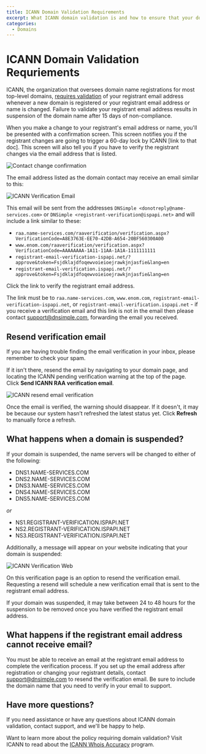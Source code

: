 ```yaml
---
title: ICANN Domain Validation Requirements
excerpt: What ICANN domain validation is and how to ensure that your domain name is not suspended by ICANN due to non-validation.
categories:
  - Domains
---
```


# ICANN Domain Validation Requriements

ICANN, the organization that oversees domain name registrations for most top-level domains, [requires validation](https://www.icann.org/resources/pages/contact-verification-2013-05-03-en) of your registrant email address whenever a new domain is registered or your registrant email address or name is changed. Failure to validate your registrant email address results in suspension of the domain name after 15 days of non-compliance.

When you make a change to your registrant's email address or name, you'll be presented with a confirmation screen. This screen notifies you if the registrant changes are going to trigger a 60-day lock by ICANN [link to that doc]. This screen will also tell you if you have to verify the registrant changes via the email address that is listed.

![Contact change confirmation](/files/contact-change.png)

The email address listed as the domain contact may receive an email similar to this:

![ICANN Verification Email](/files/icann-verification-email.png)

This email will be sent from the addresses `DNSimple <donotreply@name-services.com>` or `DNSimple <registrant-verification@ispapi.net>` and will include a link similar to these:

- `raa.name-services.com/raaverification/verification.aspx?VerificationCode=A8E3763E-EE70-42DB-A654-20BF560300A00`
- `www.enom.com/raaverification/verification.aspx?VerificationCode=AAAAAAAA-1A11-11AA-1A1A-1111111111`
- `registrant-email-verification-ispapi.net/?approve&token=Fsjdklajdfoqewvoieioejrawkjnjasfie&lang=en`
- `registrant-email-verification.ispapi.net/?approve&token=Fsjdklajdfoqewvoieioejrawkjnjasfie&lang=en`

Click the link to verify the registrant email address.

The link must be to `raa.name-services.com`, `www.enom.com`, `registrant-email-verification-ispapi.net`, or `registrant-email-verification.ispapi.net` - if you receive a verification email and this link is not in the email then please contact support@dnsimple.com, forwarding the email you received.

## Resend verification email

If you are having trouble finding the email verification in your inbox, please remember to check your spam. 

If it isn't there, resend the email by navigating to your domain page, and locating the ICANN pending verification warning at the top of the page. Click **Send ICANN RAA verification email**.

![ICANN resend email verification](/files/raa-resend-email-verification.png)

Once the email is verified, the warning should disappear. If it doesn't, it may be because our system hasn’t refreshed the latest status yet. Click **Refresh** to manually force a refresh. 

## What happens when a domain is suspended?

If your domain is suspended, the name servers will be changed to either of the following:

- DNS1.NAME-SERVICES.COM
- DNS2.NAME-SERVICES.COM
- DNS3.NAME-SERVICES.COM
- DNS4.NAME-SERVICES.COM
- DNS5.NAME-SERVICES.COM

_or_

- NS1.REGISTRANT-VERIFICATION.ISPAPI.NET
- NS2.REGISTRANT-VERIFICATION.ISPAPI.NET
- NS3.REGISTRANT-VERIFICATION.ISPAPI.NET

Additionally, a message will appear on your website indicating that your domain is suspended:

![ICANN Verification Web](/files/icann-verification-web.png)

On this verification page is an option to resend the verification email. Requesting a resend will schedule a new verification email that is sent to the registrant email address.

<note>
If your domain was suspended, it may take between 24 to 48 hours for the suspension to be removed once you have verified the registrant email address.
</note>

## What happens if the registrant email address cannot receive email?

You must be able to receive an email at the registrant email address to complete the verification process. If you set up the email address after registration or changing your registrant details, contact support@dnsimple.com to resend the verification email. Be sure to include the domain name that you need to verify in your email to support.

## Have more questions? 

If you need assistance or have any questions about ICANN domain validation, contact support, and we'll be happy to help. 

Want to learn more about the policy requiring domain validation? Visit ICANN to read about the [ICANN Whois Accuracy](https://www.icann.org/resources/pages/approved-with-specs-2013-09-17-en#whois-accuracy) program.
